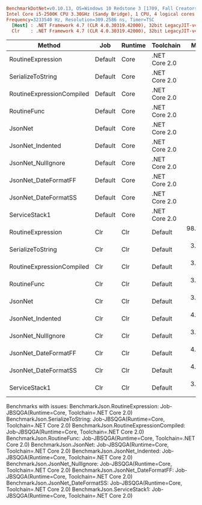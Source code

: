 ``` ini

BenchmarkDotNet=v0.10.13, OS=Windows 10 Redstone 3 [1709, Fall Creators Update] (10.0.16299.309)
Intel Core i5-2500K CPU 3.30GHz (Sandy Bridge), 1 CPU, 4 logical cores and 4 physical cores
Frequency=3233540 Hz, Resolution=309.2586 ns, Timer=TSC
  [Host] : .NET Framework 4.7 (CLR 4.0.30319.42000), 32bit LegacyJIT-v4.7.2633.0
  Clr    : .NET Framework 4.7 (CLR 4.0.30319.42000), 32bit LegacyJIT-v4.7.2633.0


```
|                    Method |     Job | Runtime |     Toolchain |      Mean |     Error |    StdDev |       Min |        Max |    Median | Rank |     Gen 0 |    Gen 1 |   Gen 2 | Allocated |
|-------------------------- |-------- |-------- |-------------- |----------:|----------:|----------:|----------:|-----------:|----------:|-----:|----------:|---------:|--------:|----------:|
|         RoutineExpression | Default |    Core | .NET Core 2.0 |        NA |        NA |        NA |        NA |         NA |        NA |    ? |       N/A |      N/A |     N/A |       N/A |
|         SerializeToString | Default |    Core | .NET Core 2.0 |        NA |        NA |        NA |        NA |         NA |        NA |    ? |       N/A |      N/A |     N/A |       N/A |
| RoutineExpressionCompiled | Default |    Core | .NET Core 2.0 |        NA |        NA |        NA |        NA |         NA |        NA |    ? |       N/A |      N/A |     N/A |       N/A |
|               RoutineFunc | Default |    Core | .NET Core 2.0 |        NA |        NA |        NA |        NA |         NA |        NA |    ? |       N/A |      N/A |     N/A |       N/A |
|                   JsonNet | Default |    Core | .NET Core 2.0 |        NA |        NA |        NA |        NA |         NA |        NA |    ? |       N/A |      N/A |     N/A |       N/A |
|          JsonNet_Indented | Default |    Core | .NET Core 2.0 |        NA |        NA |        NA |        NA |         NA |        NA |    ? |       N/A |      N/A |     N/A |       N/A |
|        JsonNet_NullIgnore | Default |    Core | .NET Core 2.0 |        NA |        NA |        NA |        NA |         NA |        NA |    ? |       N/A |      N/A |     N/A |       N/A |
|      JsonNet_DateFormatFF | Default |    Core | .NET Core 2.0 |        NA |        NA |        NA |        NA |         NA |        NA |    ? |       N/A |      N/A |     N/A |       N/A |
|      JsonNet_DateFormatSS | Default |    Core | .NET Core 2.0 |        NA |        NA |        NA |        NA |         NA |        NA |    ? |       N/A |      N/A |     N/A |       N/A |
|             ServiceStack1 | Default |    Core | .NET Core 2.0 |        NA |        NA |        NA |        NA |         NA |        NA |    ? |       N/A |      N/A |     N/A |       N/A |
|         RoutineExpression |     Clr |     Clr |       Default | 98.103 ms | 1.6222 ms | 1.5174 ms | 95.406 ms | 100.839 ms | 98.012 ms |    8 | 1000.0000 | 187.5000 |       - | 3769206 B |
|         SerializeToString |     Clr |     Clr |       Default |  3.925 ms | 0.0447 ms | 0.0396 ms |  3.879 ms |   4.014 ms |  3.909 ms |    5 |  152.3438 |  42.9688 | 42.9688 |  565285 B |
| RoutineExpressionCompiled |     Clr |     Clr |       Default |  3.250 ms | 0.0162 ms | 0.0144 ms |  3.220 ms |   3.273 ms |  3.251 ms |    2 |  230.4688 |  58.5938 | 58.5938 |  867516 B |
|               RoutineFunc |     Clr |     Clr |       Default |  3.254 ms | 0.0609 ms | 0.0569 ms |  3.169 ms |   3.356 ms |  3.250 ms |    2 |  292.9688 |  89.8438 | 58.5938 | 1186346 B |
|                   JsonNet |     Clr |     Clr |       Default |  3.456 ms | 0.0691 ms | 0.0848 ms |  3.310 ms |   3.610 ms |  3.477 ms |    3 |  121.0938 |  58.5938 | 58.5938 |  587724 B |
|          JsonNet_Indented |     Clr |     Clr |       Default |  4.211 ms | 0.0830 ms | 0.0853 ms |  4.085 ms |   4.406 ms |  4.221 ms |    6 |  203.1250 |  93.7500 | 93.7500 | 1104542 B |
|        JsonNet_NullIgnore |     Clr |     Clr |       Default |  3.162 ms | 0.0632 ms | 0.1021 ms |  3.039 ms |   3.420 ms |  3.137 ms |    1 |  132.8125 |  42.9688 | 42.9688 |  491688 B |
|      JsonNet_DateFormatFF |     Clr |     Clr |       Default |  4.191 ms | 0.0802 ms | 0.1043 ms |  4.076 ms |   4.425 ms |  4.175 ms |    6 |  210.9375 |  54.6875 | 54.6875 |  808475 B |
|      JsonNet_DateFormatSS |     Clr |     Clr |       Default |  4.314 ms | 0.0670 ms | 0.0626 ms |  4.217 ms |   4.429 ms |  4.308 ms |    7 |  226.5625 |  62.5000 | 54.6875 |  837325 B |
|             ServiceStack1 |     Clr |     Clr |       Default |  3.836 ms | 0.0349 ms | 0.0326 ms |  3.805 ms |   3.912 ms |  3.825 ms |    4 |  148.4375 |  39.0625 | 39.0625 |  565309 B |

Benchmarks with issues:
  BenchmarkJson.RoutineExpression: Job-JBSQGA(Runtime=Core, Toolchain=.NET Core 2.0)
  BenchmarkJson.SerializeToString: Job-JBSQGA(Runtime=Core, Toolchain=.NET Core 2.0)
  BenchmarkJson.RoutineExpressionCompiled: Job-JBSQGA(Runtime=Core, Toolchain=.NET Core 2.0)
  BenchmarkJson.RoutineFunc: Job-JBSQGA(Runtime=Core, Toolchain=.NET Core 2.0)
  BenchmarkJson.JsonNet: Job-JBSQGA(Runtime=Core, Toolchain=.NET Core 2.0)
  BenchmarkJson.JsonNet_Indented: Job-JBSQGA(Runtime=Core, Toolchain=.NET Core 2.0)
  BenchmarkJson.JsonNet_NullIgnore: Job-JBSQGA(Runtime=Core, Toolchain=.NET Core 2.0)
  BenchmarkJson.JsonNet_DateFormatFF: Job-JBSQGA(Runtime=Core, Toolchain=.NET Core 2.0)
  BenchmarkJson.JsonNet_DateFormatSS: Job-JBSQGA(Runtime=Core, Toolchain=.NET Core 2.0)
  BenchmarkJson.ServiceStack1: Job-JBSQGA(Runtime=Core, Toolchain=.NET Core 2.0)
